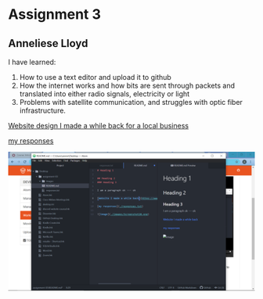 # Assignment 3

## Anneliese Lloyd

I have learned:

1. How to use a text editor and upload it to github
2. How the internet works and how bits are sent through packets and translated into either radio signals, electricity or light
3. Problems with satellite communication, and struggles with optic fiber infrastructure.

[Website design I made a while back for a local business](https://www.406paintprotection.com/)

[my responses](./responses.txt)

![image](./images/Screenshot.png)
